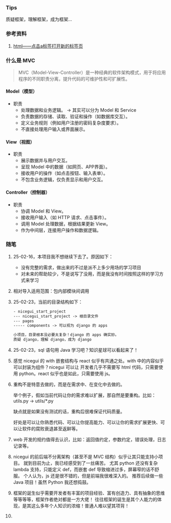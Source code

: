 ### Tips
质疑框架，理解框架，成为框架...

### 参考资料
1. [html——点击a标签打开新的标签页](https://blog.csdn.net/qq_38322527/article/details/103503255)

### 什么是 MVC
> MVC（Model-View-Controller）是一种经典的软件架构模式，用于将应用程序的不同职责分离，提升代码的可维护性和可扩展性。
#### Model（模型）
- 职责
  - 处理数据和业务逻辑。 -> 其实可以分为 Model 和 Service
  - 负责数据的存储、读取、验证和操作（如数据库交互）。
  - 定义业务规则（例如用户注册的密码复杂度要求）。
  - 不直接处理用户输入或界面展示。

#### View（视图）
- 职责
  - 展示数据并与用户交互。
  - 呈现 Model 中的数据（如网页、APP界面）。
  - 接收用户的操作（如点击按钮、输入表单）。
  - 不包含业务逻辑，仅负责显示和用户交互。

#### Controller（控制器）
- 职责
  - 协调 Model 和 View。
  - 接收用户输入（如 HTTP 请求、点击事件）。
  - 调用 Model 处理数据，根据结果更新 View。
  - 作为中间层，连接用户操作和数据逻辑。


### 随笔
1. 25-02-16，本项目我不想继续下去了。原因如下：
   - 没有完整的需求，做出来的不过是派不上多少用场的学习项目
   - 对未来的帮助较少，不是说写了没用，而是我没有时间按照这样的学习方式来学习
2. 相对导入适用范围：包内部模块间调用
3. 25-02-23，当前的目录结构如下：
   ```txt
   - nicegui_start_project
   --- nicegui_start_project -> 根目录文件
   --- pages
   ----- components -> 可以视为 django 的 apps
   
   小项目，目录根本没必要太复杂！django 的 apps 确实妙。
   质疑 django，理解 django，成为 django
   ```
4. 25-02-23，sql 语句用 Java 学习吧？知识星球可以看起来了！
5. 感觉 nicegui 的 with 嵌套结构与 react 似乎有共通之处。with 中的内容似乎可以封装为组件？nicegui 可以让
   开发者几乎不需要写 html 代码，只需要使用 python。react 似乎也是如此，只需要使用 js。
6. 重构不是特意去做的，而是在需求中、在变化中去做的。

   举个例子，假如当前代码让你的需求难以扩展，那自然是要重构。比如：utils.py -> utils/*.py

   缺点就是如果没有测试的话，重构后很难保证代码质量。

   好处是可以让你熟悉代码、可以让你提高能力、可以让你的需求扩展更快、可以让软件的腐败衰退甚至返鲜等。
7. web 开发的规约值得去认识，比如：返回值约定，参数约定，错误处理，日志记录等。
8. nicegui 的前后端不分离架构（甚至不是 MVC 结构）似乎让其只能支持小项目。
   就到目前为止，我已经感受到了一丝痛苦。
   尤其 python 还没有复杂 lambda 支持，只能定义 def，而嵌套 def 导致缩进过多，屏幕窄的话不舒服。
   个人认为，js 还是很不错的，但是前端我很难深入的。
   推荐后续做一些 Java 项目！虽然 Python 我还想捣鼓。
9. 框架的诞生似乎需要开发者有丰富的项目经验、富有创造力、具有抽象的思维等等等等，框架作者绝对都是一方大佬！
   往往框架的诞生是其个人能力的体现，是其这么多年个人知识的浓缩！普通人难以望其项背！
10. 
   

